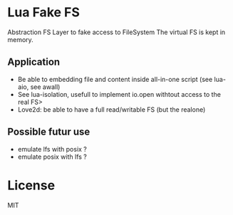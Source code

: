 Lua Fake FS
===========

Abstraction FS Layer to fake access to FileSystem
The virtual FS is kept in memory.


Application
-----------

* Be able to embedding file and content inside all-in-one script (see lua-aio, see awall)
* See lua-isolation, usefull to implement io.open withtout access to the real FS>
* Love2d: be able to have a full read/writable FS (but the realone)

Possible futur use
------------------

* emulate lfs with posix ?
* emulate posix with lfs ?

License
=======

MIT
